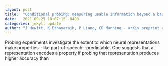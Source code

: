```yaml
---
layout: post
title:  "Conditional probing: measuring usable information beyond a baseline"
date:   2021-09-25 18:07:15 -0400
categories: jekyll update
author: "J Hewitt, K Ethayarajh, P Liang, CD Manning - arXiv preprint arXiv:2109.09234, 2021"
---
```

Probing experiments investigate the extent to which neural representations make properties--like part-of-speech--predictable. One suggests that a representation encodes a property if probing that representation produces higher accuracy than
